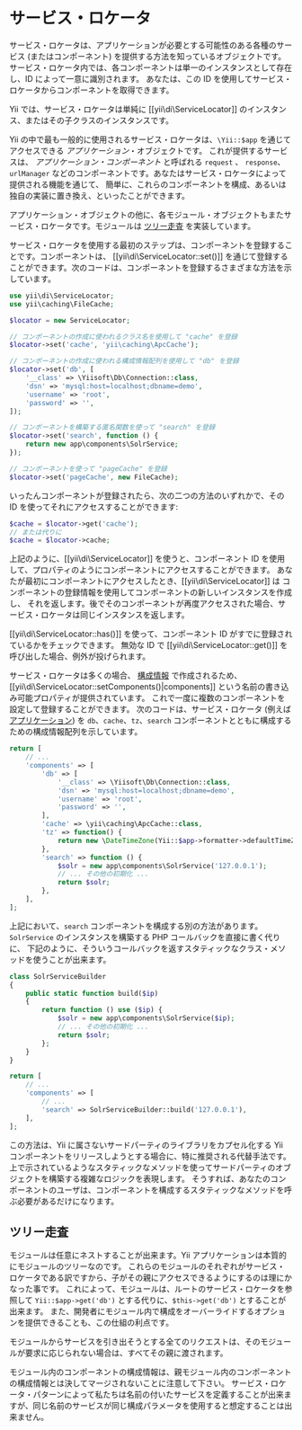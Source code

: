 サービス・ロケータ
==================

サービス・ロケータは、アプリケーションが必要とする可能性のある各種のサービス (またはコンポーネント) を提供する方法を知っているオブジェクトです。
サービス・ロケータ内では、各コンポーネントは単一のインスタンスとして存在し、ID によって一意に識別されます。
あなたは、この ID を使用してサービス・ロケータからコンポーネントを取得できます。

Yii では、サービス・ロケータは単純に [[yii\di\ServiceLocator]] のインスタンス、またはその子クラスのインスタンスです。

Yii の中で最も一般的に使用されるサービス・ロケータは、`\Yii::$app` を通じてアクセスできる *アプリケーション*・オブジェクトです。
これが提供するサービスは、 *アプリケーション・コンポーネント* と呼ばれる `request` 、
`response`、 `urlManager` などのコンポーネントです。あなたはサービス・ロケータによって提供される機能を通じて、
簡単に、これらのコンポーネントを構成、あるいは独自の実装に置き換え、といったことができます。

アプリケーション・オブジェクトの他に、各モジュール・オブジェクトもまたサービス・ロケータです。モジュールは [ツリー走査](#tree-traversal) を実装しています。

サービス・ロケータを使用する最初のステップは、コンポーネントを登録することです。コンポーネントは、 [[yii\di\ServiceLocator::set()]]
を通じて登録することができます。次のコードは、コンポーネントを登録するさまざまな方法を示しています。

```php
use yii\di\ServiceLocator;
use yii\caching\FileCache;

$locator = new ServiceLocator;

// コンポーネントの作成に使われるクラス名を使用して "cache" を登録
$locator->set('cache', 'yii\caching\ApcCache');

// コンポーネントの作成に使われる構成情報配列を使用して "db" を登録
$locator->set('db', [
    '__class' => \Yiisoft\Db\Connection::class,
    'dsn' => 'mysql:host=localhost;dbname=demo',
    'username' => 'root',
    'password' => '',
]);

// コンポーネントを構築する匿名関数を使って "search" を登録
$locator->set('search', function () {
    return new app\components\SolrService;
});

// コンポーネントを使って "pageCache" を登録
$locator->set('pageCache', new FileCache);
```

いったんコンポーネントが登録されたら、次の二つの方法のいずれかで、その ID を使ってそれにアクセスすることができます:

```php
$cache = $locator->get('cache');
// または代りに
$cache = $locator->cache;
```

上記のように、[[yii\di\ServiceLocator]] を使うと、コンポーネント ID を使用して、プロパティのようにコンポーネントにアクセスすることができます。
あなたが最初にコンポーネントにアクセスしたとき、[[yii\di\ServiceLocator]] は
コンポーネントの登録情報を使用してコンポーネントの新しいインスタンスを作成し、
それを返します。後でそのコンポーネントが再度アクセスされた場合、サービス・ロケータは同じインスタンスを返します。

[[yii\di\ServiceLocator::has()]] を使って、コンポーネント ID がすでに登録されているかをチェックできます。
無効な ID で [[yii\di\ServiceLocator::get()]] を呼び出した場合、例外が投げられます。


サービス・ロケータは多くの場合、 [構成情報](concept-configurations.md) で作成されるため、
[[yii\di\ServiceLocator::setComponents()|components]] という名前の書き込み可能プロパティが提供されています。
これで一度に複数のコンポーネントを設定して登録することができます。
次のコードは、サービス・ロケータ (例えば [アプリケーション](structure-applications.md)) を
`db`、`cache`、`tz`、`search` コンポーネントとともに構成するための構成情報配列を示しています。

```php
return [
    // ...
    'components' => [
        'db' => [
            '__class' => \Yiisoft\Db\Connection::class,
            'dsn' => 'mysql:host=localhost;dbname=demo',
            'username' => 'root',
            'password' => '',
        ],
        'cache' => \yii\caching\ApcCache::class,
        'tz' => function() {
            return new \DateTimeZone(Yii::$app->formatter->defaultTimeZone);
        },
        'search' => function () {
            $solr = new app\components\SolrService('127.0.0.1');
            // ... その他の初期化 ...
            return $solr;
        },
    ],
];
```

上記において、`search` コンポーネントを構成する別の方法があります。
`SolrService` のインスタンスを構築する PHP コールバックを直接に書く代りに、
下記のように、そういうコールバックを返すスタティックなクラス・メソッドを使うことが出来ます。

```php
class SolrServiceBuilder
{
    public static function build($ip)
    {
        return function () use ($ip) {
            $solr = new app\components\SolrService($ip);
            // ... その他の初期化 ...
            return $solr;
        };
    }
}

return [
    // ...
    'components' => [
        // ...
        'search' => SolrServiceBuilder::build('127.0.0.1'),
    ],
];
```

この方法は、Yii に属さないサードパーティのライブラリをカプセル化する Yii コンポーネントをリリースしようとする場合に、特に推奨される代替手法です。
上で示されているようなスタティックなメソッドを使ってサードパーティのオブジェクトを構築する複雑なロジックを表現します。
そうすれば、あなたのコンポーネントのユーザは、コンポーネントを構成するスタティックなメソッドを呼ぶ必要があるだけになります。

## ツリー走査 <span id="tree-traversal"></span>

モジュールは任意にネストすることが出来ます。Yii アプリケーションは本質的にモジュールのツリーなのです。
これらのモジュールのそれぞれがサービス・ロケータである訳ですから、子がその親にアクセスできるようにするのは理にかなった事です。
これによって、モジュールは、ルートのサービス・ロケータを参照して `Yii::$app->get('db')` とする代りに、`$this->get('db')` とすることが出来ます。
また、開発者にモジュール内で構成をオーバーライドするオプションを提供できることも、この仕組の利点です。

モジュールからサービスを引き出そうとする全てのリクエストは、そのモジュールが要求に応じられない場合は、すべてその親に渡されます。

モジュール内のコンポーネントの構成情報は、親モジュール内のコンポーネントの構成情報とは決してマージされないことに注意して下さい。
サービス・ロケータ・パターンによって私たちは名前の付いたサービスを定義することが出来ますが、同じ名前のサービスが同じ構成パラメータを使用すると想定することは出来ません。
